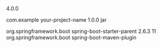 <project xmlns="http://maven.apache.org/POM/4.0.0"
         xmlns:xsi="http://www.w3.org/2001/XMLSchema-instance"
         xsi:schemaLocation="http://maven.apache.org/POM/4.0.0 http://maven.apache.org/xsd/maven-4.0.0.xsd">

   <modelVersion>4.0.0</modelVersion>

   <groupId>com.example</groupId>
   <artifactId>your-project-name</artifactId>
   <version>1.0.0</version>
   <packaging>jar</packaging>

   <parent>
      <groupId>org.springframework.boot</groupId>
      <artifactId>spring-boot-starter-parent</artifactId>
      <version>2.6.3</version>
   </parent>

   <properties>
      <java.version>11</java.version>
   </properties>

   <dependencies>
      <!-- Add your dependencies here -->
   </dependencies>

   <build>
      <plugins>
         <plugin>
            <groupId>org.springframework.boot</groupId>
            <artifactId>spring-boot-maven-plugin</artifactId>
         </plugin>
      </plugins>
   </build>

</project>

